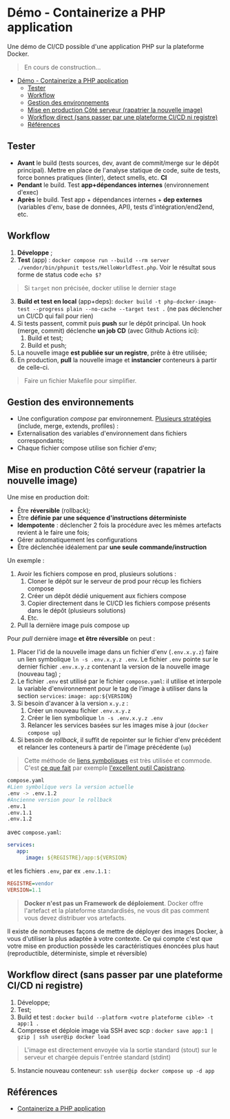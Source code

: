 # Démo - Containerize a PHP application

Une démo de CI/CD possible d'une application PHP sur la plateforme Docker.

> En cours de construction...

- [Démo - Containerize a PHP application](#démo---containerize-a-php-application)
  - [Tester](#tester)
  - [Workflow](#workflow)
  - [Gestion des environnements](#gestion-des-environnements)
  - [Mise en production Côté serveur (rapatrier la nouvelle image)](#mise-en-production-côté-serveur-rapatrier-la-nouvelle-image)
  - [Workflow direct (sans passer par une plateforme CI/CD ni registre)](#workflow-direct-sans-passer-par-une-plateforme-cicd-ni-registre)
  - [Références](#références)


## Tester

- **Avant** le build (tests sources, dev, avant de commit/merge sur le dépôt principal). Mettre en place de l'analyse statique de code, suite de tests, force bonnes pratiques (linter), detect smells, etc. **CI**
- **Pendant** le build. Test **app+dépendances internes** (environnement d'exec)
- **Après** le build. Test app + dépendances internes + **dep externes** (variables d'env, base de données, API), tests d'intégration/end2end, etc.

## Workflow

1. **Développe** ;
2. **Test** (app) : `docker compose run --build --rm server ./vendor/bin/phpunit tests/HelloWorldTest.php`. Voir le résultat sous forme de status code `echo $?`

> Si `target` non précisée, docker utilise le dernier stage

3. **Build et test en local** (app+deps): `docker build -t php-docker-image-test --progress plain --no-cache --target test .` (ne pas déclencher un CI/CD qui fail pour rien)
4. Si tests passent, commit puis **push** sur le dépôt principal. Un hook (merge, commit) déclenche **un job CD** (avec Github Actions ici):
   1. Build et test;
   2. Build et push;
5. La nouvelle image **est publiée sur un registre**, prête à être utilisée;
6. En production, **pull** la nouvelle image et **instancier** conteneurs à partir de celle-ci.

> Faire un fichier Makefile pour simplifier.

## Gestion des environnements

- Une configuration *compose* par environnement. [Plusieurs stratégies](https://docs.docker.com/compose/how-tos/multiple-compose-files/) (include, merge, extends, profiles) :
- Externalisation des variables d'environnement dans fichiers correspondants;
- Chaque fichier compose utilise son fichier d'env;

## Mise en production Côté serveur (rapatrier la nouvelle image)

Une mise en production doit:

- Être **réversible** (rollback);
- Être **définie par une séquence d'instructions déterministe**
- **Idempotente** : déclencher 2 fois la procédure avec les mêmes artefacts revient à le faire une fois;
- Gérer automatiquement les configurations
- Être déclenchée idéalement par **une seule commande/instruction**

Un exemple :

1. Avoir les fichiers compose en prod, plusieurs solutions : 
   1. Cloner le dépôt sur le serveur de prod pour récup les fichiers compose
   2. Créer un dépôt dédié uniquement aux fichiers compose
   3. Copier directement dans le CI/CD les fichiers compose présents dans le dépôt (plusieurs solutions)
   4. Etc.
2. Pull la dernière image puis compose up

Pour *pull* dernière image **et être réversible** on peut :

1. Placer l'id de la nouvelle image dans un fichier d'env (`.env.x.y.z`) faire un lien symbolique `ln -s .env.x.y.z .env`. Le fichier `.env` pointe sur le dernier fichier `.env.x.y.z` contenant la version de la nouvelle image (nouveau tag) ; 
2. Le fichier `.env` est utilisé par le fichier `compose.yaml`: il utilise et interpole la variable d'environnement pour le tag de l'image à utiliser dans la section `services`: `image: app:${VERSION}`
3. Si besoin d'avancer à la version `x.y.z` :
   1. Créer un nouveau fichier `.env.x.y.z`
   2. Créer le lien symbolique `ln -s .env.x.y.z .env`
   3. Relancer les services basées sur les images mise à jour (`docker compose up`)
4. Si besoin de *rollback*, il suffit de repointer sur le fichier d'env précédent et relancer les conteneurs à partir de l'image précédente (`up`)

> Cette méthode de [liens symboliques](https://fr.wikipedia.org/wiki/Lien_symbolique) est très utilisée et commode. C'est [ce que fait](https://capistranorb.com/documentation/getting-started/rollbacks/) par exemple [l'excellent outil Capistrano](https://capistranorb.com/).

~~~bash
compose.yaml
#Lien symbolique vers la version actuelle
.env -> .env.1.2
#Ancienne version pour le rollback
.env.1
.env.1.1
.env.1.2
~~~

avec `compose.yaml`:

~~~yaml
services:
   app:
      image: ${REGISTRE}/app:${VERSION}
~~~

et les fichiers `.env`, par ex `.env.1.1` :

~~~ini
REGISTRE=vendor
VERSION=1.1
~~~


> **Docker n'est pas un Framework de déploiement**. Docker offre l'artefact et la plateforme standardisés, ne vous dit pas comment vous devez distribuer vos artefacts.

Il existe de nombreuses façons de mettre de déployer des images Docker, à vous d'utiliser la plus adaptée à votre contexte. Ce qui compte c'est que votre mise en production possède les caractéristiques énoncées plus haut (reproductible, déterministe, simple et réversible)

## Workflow direct (sans passer par une plateforme CI/CD ni registre)

1. Développe;
2. Test;
3. Build et test : `docker build --platform <votre plateforme cible> -t app:1 .`
4. Compresse et déploie image via SSH avec scp : `docker save app:1 | gzip | ssh user@ip docker load`

> L'image est directement envoyée via la sortie standard (stout) sur le serveur et chargée depuis l'entrée standard (stdint)

5. Instancie nouveau conteneur: `ssh user@ip docker compose up -d app`


## Références

- [Containerize a PHP application](https://docs.docker.com/guides/php/containerize/)